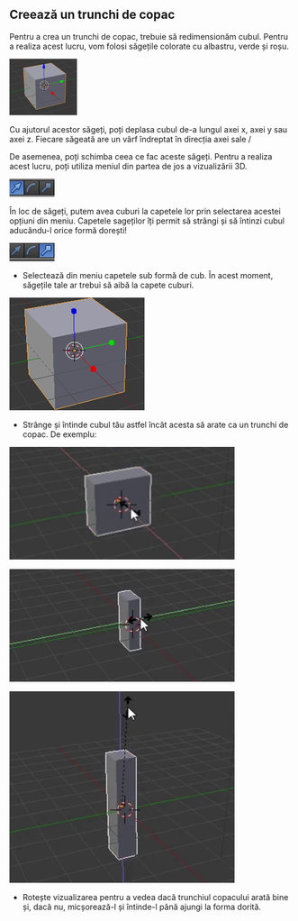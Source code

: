## Creează un trunchi de copac

Pentru a crea un trunchi de copac, trebuie să redimensionăm cubul. Pentru a realiza acest lucru, vom folosi săgețile colorate cu albastru, verde și roșu.

![Capetele săgeților din Blender](images/arrow-ends.png)

Cu ajutorul acestor săgeți, poți deplasa cubul de-a lungul axei x, axei y sau axei z. Fiecare săgeată are un vârf îndreptat în direcția axei sale /

De asemenea, poți schimba ceea ce fac aceste săgeți. Pentru a realiza acest lucru, poți utiliza meniul din partea de jos a vizualizării 3D.

![Săgeți Blender](images/blender-handles-menu-1.png)

În loc de săgeți, putem avea cuburi la capetele lor prin selectarea acestei opțiuni din meniu. Capetele sageților îți permit să strângi și să întinzi cubul aducându-l orice formă dorești!

![Mânere Blender](images/blender-handles-menu-2.png)

+ Selectează din meniu capetele sub formă de cub. În acest moment, săgețile tale ar trebui să aibă la capete cuburi.

![Capetele cuburilor din Blender](images/blender-cube-ends.png)

+ Strânge și întinde cubul tău astfel încât acesta să arate ca un trunchi de copac. De exemplu:

![Micșorare în Blender](images/blender-squish-1.png)

![Micșorare în Blender](images/blender-squish-2.png)

![Micșorare în Blender](images/blender-squish-3.png)

+ Rotește vizualizarea pentru a vedea dacă trunchiul copacului arată bine și, dacă nu, micșorează-l și întinde-l până ajungi la forma dorită.